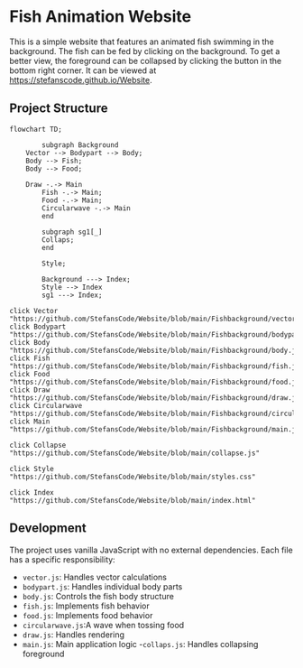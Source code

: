 # Fish Animation Website

This is a simple website that features an animated fish swimming in the background.
The fish can be fed by clicking on the background.
To get a better view, the foreground can be collapsed by clicking the button in the bottom right corner.
It can be viewed at https://stefanscode.github.io/Website.

## Project Structure

```mermaid
flowchart TD;
		
		subgraph Background
    Vector --> Bodypart --> Body;
    Body --> Fish;
    Body --> Food;
    
    Draw -.-> Main
		Fish -.-> Main;
		Food -.-> Main;
		Circularwave -.-> Main
		end

		subgraph sg1[_]
		Collaps;
		end

		Style;
		
		Background ---> Index;
		Style --> Index
		sg1 ---> Index;

click Vector "https://github.com/StefansCode/Website/blob/main/Fishbackground/vector.js"
click Bodypart "https://github.com/StefansCode/Website/blob/main/Fishbackground/bodypart.js"
click Body "https://github.com/StefansCode/Website/blob/main/Fishbackground/body.js"
click Fish "https://github.com/StefansCode/Website/blob/main/Fishbackground/fish.js"
click Food "https://github.com/StefansCode/Website/blob/main/Fishbackground/food.js"
click Draw "https://github.com/StefansCode/Website/blob/main/Fishbackground/draw.js"
click Circularwave "https://github.com/StefansCode/Website/blob/main/Fishbackground/circularwave.js"
click Main "https://github.com/StefansCode/Website/blob/main/Fishbackground/main.js"

click Collapse "https://github.com/StefansCode/Website/blob/main/collapse.js"

click Style "https://github.com/StefansCode/Website/blob/main/styles.css"

click Index "https://github.com/StefansCode/Website/blob/main/index.html"
```

## Development
The project uses vanilla JavaScript with no external dependencies. Each file has a specific responsibility:
- `vector.js`:      Handles vector calculations
- `bodypart.js`:    Handles individual body parts
- `body.js`:        Controls the fish body structure
- `fish.js`:        Implements fish behavior
- `food.js`:        Implements food behavior
- `circularwave.js`:A wave when tossing food   
- `draw.js`:        Handles rendering
- `main.js`:        Main application logic
-`collaps.js`:      Handles collapsing foreground